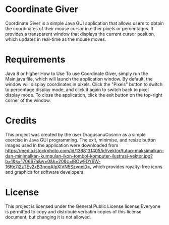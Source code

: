 # Coordinate Giver
Coordinate Giver is a simple Java GUI application that allows users to obtain the coordinates of their mouse cursor in either pixels or percentages. It provides a transparent window that displays the current cursor position, which updates in real-time as the mouse moves.

# Requirements
Java 8 or higher
How to Use
To use Coordinate Giver, simply run the Main.java file, which will launch the application window. By default, the window will display coordinates in pixels. Click the "Pixels" button to switch to percentage display mode, and click it again to switch back to pixel display mode. To close the application, click the exit button on the top-right corner of the window.

# Credits
This project was created by the user DragusanuCosmin as a simple exercise in Java GUI programming. The exit, minimise, and resize button images used in the application were downloaded from https://media.istockphoto.com/id/1388131405/id/vektor/tutup-maksimalkan-dan-minimalkan-kumpulan-ikon-tombol-komputer-ilustrasi-vektor.jpg?b=1&s=170667a&w=0&k=20&c=lBOw9DY9W-16Ke7i2zTEv2xB3nqqAIpXlVN5Szvqei0=, which provides royalty-free icons and graphics for software developers.

# License
This project is licensed under the General Public License license.Everyone is permitted to copy and distribute verbatim copies of this license document, but changing it is not allowed.
